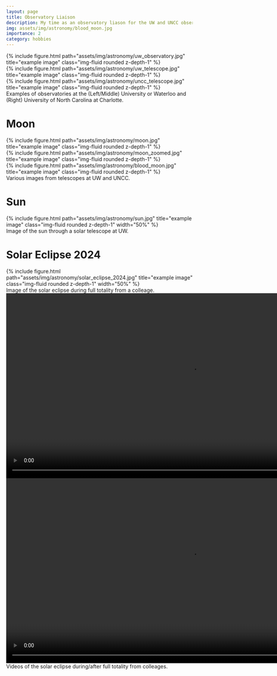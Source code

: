 ```yaml
---
layout: page
title: Observatory Liaison
description: My time as an observatory liason for the UW and UNCC observatories.
img: assets/img/astronomy/blood_moon.jpg
importance: 2
category: hobbies
---
```


<div class="row">
    <div class="col-sm mt-3 mt-md-0">
        {% include figure.html path="assets/img/astronomy/uw_observatory.jpg" 
        title="example image" 
        class="img-fluid rounded z-depth-1" %}
    </div>
    <div class="col-sm mt-3 mt-md-0">
        {% include figure.html path="assets/img/astronomy/uw_telescope.jpg" 
        title="example image" 
        class="img-fluid rounded z-depth-1" %}
    </div>
    <div class="col-sm mt-3 mt-md-0">
        {% include figure.html path="assets/img/astronomy/uncc_telescope.jpg" 
        title="example image" 
        class="img-fluid rounded z-depth-1" %}
    </div>
</div>
<div class="caption">
    Examples of observatories at the (Left/Middle) University or Waterloo and (Right) University of North Carolina at Charlotte.
</div>

# Moon

<div class="row">
    <div class="col-sm mt-3 mt-md-0">
        {% include figure.html path="assets/img/astronomy/moon.jpg" title="example image" class="img-fluid rounded z-depth-1" %}
    </div>
    <div class="col-sm mt-3 mt-md-0">
        {% include figure.html path="assets/img/astronomy/moon_zoomed.jpg" title="example image" class="img-fluid rounded z-depth-1" %}
    </div>
    <div class="col-sm mt-3 mt-md-0">
        {% include figure.html path="assets/img/astronomy/blood_moon.jpg" title="example image" class="img-fluid rounded z-depth-1" %}
    </div>
</div>
<div class="caption">
    Various images from telescopes at UW and UNCC.
</div>

# Sun

<div class="row">
    <div class="col-sm mt-3 mt-md-0 text-center">
        {% include figure.html path="assets/img/astronomy/sun.jpg" 
        title="example image" 
        class="img-fluid rounded z-depth-1" 
        width="50%" %}
    </div>
</div>
<div class="caption">
    Image of the sun through a solar telescope at UW.
</div>

# Solar Eclipse 2024

<div class="row">
    <div class="col-sm mt-3 mt-md-0 text-center">
        {% include figure.html path="assets/img/astronomy/solar_eclipse_2024.jpg" 
        title="example image" 
        class="img-fluid rounded z-depth-1" 
        width="50%" %}
    </div>
</div>
<div class="caption">
    Image of the solar eclipse during full totality from a colleage.
</div>

<div class="row">
    <div class="col-sm mt-3 mt-md-0 text-center">
        <video width="auto" height="500" controls="controls">
        <source src="/assets/video/SE_ambient.mp4" type="video/mp4">
        </video>
    </div>
    <div class="col-sm mt-3 mt-md-0 text-center">
        <video width="auto" height="500" controls="controls">
        <source src="/assets/video/SE_transition.mp4" type="video/mp4">
        </video>
    </div>
</div>
<div class="caption">
    Videos of the solar eclipse during/after full totality from colleages.
</div>

